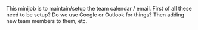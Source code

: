 This minijob is to maintain/setup the team calendar / email. 
First of all these need to be setup? Do we use Google or Outlook for things?
Then adding new team members to them, etc.
